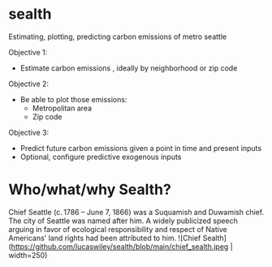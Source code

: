 # sealth
Estimating, plotting, predicting carbon emissions of metro seattle

Objective 1:
- Estimate carbon emissions , ideally by neighborhood or zip code

Objective 2:
- Be able to plot those emissions:
  - Metropolitan area
  - Zip code

Objective 3:
- Predict future carbon emissions given a point in time and present inputs
- Optional, configure predictive exogenous inputs


# Who/what/why Sealth?
Chief Seattle (c. 1786 – June 7, 1866) was a Suquamish and Duwamish chief. The city of Seattle was named after him. A widely publicized speech arguing in favor of ecological responsibility and respect of Native Americans' land rights had been attributed to him.
![Chief Sealth](https://github.com/lucaswiley/sealth/blob/main/chief_sealth.jpeg | width=250)
